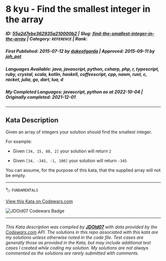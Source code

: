 # 8 kyu - Find the smallest integer in the array

##### **ID**: [55a2d7ebe362935a210000b2](https://www.codewars.com/kata/55a2d7ebe362935a210000b2) | **Slug**: [find-the-smallest-integer-in-the-array](https://www.codewars.com/kata/55a2d7ebe362935a210000b2) | **Category**: `REFERENCE` | **Rank**: <span style="color:white">8 kyu</span>

##### **First Published**: 2015-07-12 ***by*** [dukeofgarda](https://www.codewars.com/users/dukeofgarda) | **Approved**: 2015-09-11 ***by*** [joh_pot](https://www.codewars.com/users/joh_pot)

##### **Languages Available**: java, javascript, python, csharp, php, r, typescript, ruby, crystal, scala, kotlin, haskell, coffeescript, cpp, nasm, rust, c, racket, julia, go, dart, lua, d

##### **My Completed Languages**: javascript, python ***as at*** 2022-10-04 | **Originally completed**: 2021-12-01

---

## Kata Description


Given an array of integers your solution should find the smallest integer. 



For example:



- Given `[34, 15, 88, 2]` your solution will return `2`

- Given `[34, -345, -1, 100]` your solution will return `-345`



You can assume, for the purpose of this kata, that the supplied array will not be empty.



---


🏷 `FUNDAMENTALS`


[View this Kata on Codewars.com](https://www.codewars.com/kata/55a2d7ebe362935a210000b2)

![](https://www.codewars.com/users/jdold07/badges/large "JDOld07 Codewars Badge")

---

###### *This Kata description was compiled by [**JDOld07**](https://tpstech.dev) with data provided by the [Codewars.com](https://www.codewars.com) API.  The solutions in this repo associated with this kata are my solutions unless otherwise noted in the code file.  Test cases are generally those as provided in the Kata, but may include additional test cases I created while coding my solution.  My solutions are not always commented as the solutions are rarely submitted with comments.*
